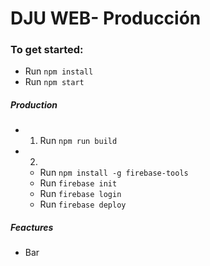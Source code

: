 # DJU WEB- Producción


### To get started:
* Run `npm install`
* Run `npm start`

##### Production
* 1. Run `npm run build` 
* 2.
    * Run `npm install -g firebase-tools`
    * Run `firebase init`
    * Run `firebase login`
    * Run `firebase deploy`

##### Feactures
* Bar